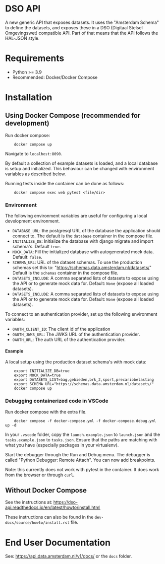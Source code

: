 # DSO API

A new generic API that exposes datasets.
It uses the "Amsterdam Schema" to define the datasets,
and exposes these in a DSO (Digitaal Stelsel Omgevingswet) compatible API.
Part of that means that the API follows the HAL-JSON style.

# Requirements

* Python >= 3.9
* Recommended: Docker/Docker Compose

# Installation

## Using Docker Compose (recommended for development)

Run docker compose:
```
    docker compose up
```

Navigate to `localhost:8090`.

By default a collection of example datasets is loaded, and a local database is setup and initialized.
This behaviour can be changed with environment variables as described below.

Running tests inside the container can be done as follows:
```
    docker compose exec web pytest <file/dir>
```

### Environment

The following environment variables are useful for configuring a local development environment.

* `DATABASE_URL`: the postgresql URL of the database the application should connect to.
    The default is the `database` container in the compose file.
* `INITIALIZE_DB`: Initialize the database with django migrate and import schema's. Default `true`.
* `MOCK_DATA`: Fill the initialized database with autogenerated mock data. Default: `false`.
* `SCHEMA_URL`: URL of the dataset schemas. To use the production schemas set this to:
    "https://schemas.data.amsterdam.nl/datasets/"
    Default is the `schemas` container in the compose file.
* `DATASETS_INCLUDE`: A comma separated lists of datasets to expose using the API or to generate mock data for.
    Default: `None` (expose all loaded datasets).
* `DATASETS_INCLUDE`: A comma separated lists of datasets to expose using the API or to generate mock data for.
    Default: `None` (expose all loaded datasets).

To connect to an authentication provider, set up the following environment variables:
* `OAUTH_CLIENT_ID`: The client id of the application
* `OAUTH_JWKS_URL`: The JWKS URL of the authentication provider.
* `OAUTH_URL`:  The auth URL of the authentication provider.

#### Example
A local setup using the production dataset schema's with mock data:
```
    export INITIALIZE_DB=true
    export MOCK_DATA=true
    export DATASETS_LIST=bag,gebieden,brk_2,sport,precariobelasting
    export SCHEMA_URL="https://schemas.data.amsterdam.nl/datasets/"
    docker compose up
```

### Debugging containerized code in VSCode
Run docker compose with the extra file.
```
    docker compose -f docker-compose.yml -f docker-compose.debug.yml up -d
```

In your `.vscode` folder, copy the `launch.example.json` to `launch.json` and the
`tasks.example.json` to `tasks.json`. Ensure that the paths are matching with what you
have (especially packages in your virtualenv).

Start the debugger through the Run and Debug menu. The debugger is called "Python Debugger:
Remote Attach". You can now add breakpoints.

Note: this currently does not work with pytest in the container. It does work from the browser
or through `curl`.

## Without Docker Compose
See the instructions at: <https://dso-api.readthedocs.io/en/latest/howto/install.html>

These instructions can also be found in the ``dev-docs/source/howto/install.rst`` file.

# End User Documentation

See: <https://api.data.amsterdam.nl/v1/docs/> or the ``docs`` folder.
